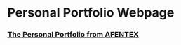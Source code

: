 # Personal Portfolio Webpage

### [The Personal Portfolio from AFENTEX](https://iarobinson.github.io/useful-programmer-portfolio-page/)
